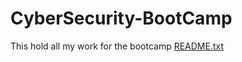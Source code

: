 # CyberSecurity-BootCamp
This hold all my work for the bootcamp 
[README.txt](https://github.com/JaffMehdi/CyberSecurity-BootCamp/files/7136992/README.txt)
